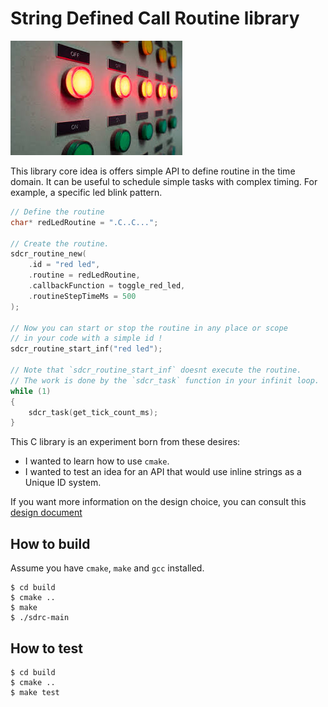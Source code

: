# String Defined Call Routine library

![A random LED panel](./.github/a_random_led_panel.jfif)

This library core idea is offers simple API to define routine in the time domain.
It can be useful to schedule simple tasks with complex timing. For example, a specific led blink pattern.

```c
// Define the routine
char* redLedRoutine = ".C..C...";

// Create the routine.
sdcr_routine_new(
    .id = "red led",
    .routine = redLedRoutine,
    .callbackFunction = toggle_red_led,
    .routineStepTimeMs = 500
);

// Now you can start or stop the routine in any place or scope
// in your code with a simple id !
sdcr_routine_start_inf("red led");

// Note that `sdcr_routine_start_inf` doesnt execute the routine.
// The work is done by the `sdcr_task` function in your infinit loop.
while (1)
{
    sdcr_task(get_tick_count_ms);
}
```

This C library is an experiment born from these desires:

- I wanted to learn how to use `cmake`.
- I wanted to test an idea for an API that would use inline strings as a Unique ID system.

If you want more information on the design choice, you can consult this [design document](DESIGN.md)

## How to build

Assume you have `cmake`, `make` and `gcc` installed.

```Shell
$ cd build
$ cmake ..
$ make
$ ./sdrc-main
```

## How to test

```Shell
$ cd build
$ cmake ..
$ make test
```

